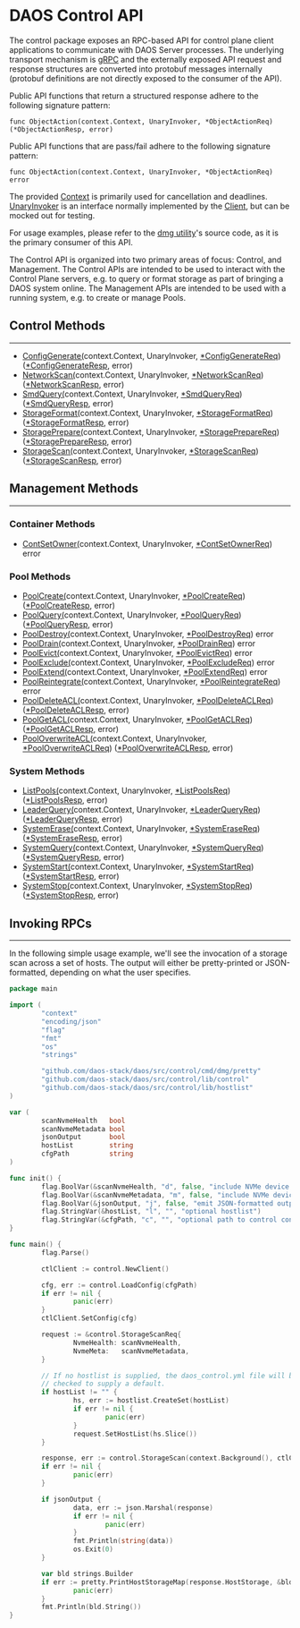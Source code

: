 # DAOS Control API

The control package exposes an RPC-based API for control plane client
applications to communicate with DAOS Server processes.
The underlying transport mechanism is [gRPC](https://grpc.io/docs/languages/go/) and the externally exposed API
request and response structures are converted into protobuf messages internally
(protobuf definitions are not directly exposed to the consumer of the API).

Public API functions that return a structured response adhere to the following signature pattern:
  
  `func ObjectAction(context.Context, UnaryInvoker, *ObjectActionReq) (*ObjectActionResp, error)`

Public API functions that are pass/fail adhere to the following signature pattern:

  `func ObjectAction(context.Context, UnaryInvoker, *ObjectActionReq) error`

The provided [Context](https://golang.org/pkg/context/) is primarily used for cancellation and deadlines. [UnaryInvoker](https://pkg.go.dev/github.com/daos-stack/daos/src/control/lib/control#UnaryInvoker) is an interface normally implemented by the [Client](https://pkg.go.dev/github.com/daos-stack/daos/src/control/lib/control#Client), but can be mocked out for testing.

For usage examples, please refer to the [dmg utility](https://pkg.go.dev/github.com/daos-stack/daos/src/control/cmd/dmg)'s source code, as it is the primary consumer of this API.

The Control API is organized into two primary areas of focus: Control, and Management. The Control APIs are intended to be used to interact with the Control Plane servers, e.g. to query or format storage as part of bringing a DAOS system online. The Management APIs are intended to be used with a running system, e.g. to create or manage Pools.

## Control Methods
---
  - [ConfigGenerate(](https://pkg.go.dev/github.com/daos-stack/daos/src/control/lib/control#ConfigGenerate)context.Context, UnaryInvoker, [*ConfigGenerateReq](https://pkg.go.dev/github.com/daos-stack/daos/src/control/lib/control#ConfigGenerateReq)) ([*ConfigGenerateResp](https://pkg.go.dev/github.com/daos-stack/daos/src/control/lib/control#ConfigGenerateResp), error)
  - [NetworkScan(](https://pkg.go.dev/github.com/daos-stack/daos/src/control/lib/control#NetworkScan)context.Context, UnaryInvoker, [*NetworkScanReq](https://pkg.go.dev/github.com/daos-stack/daos/src/control/lib/control#NetworkScanReq)) ([*NetworkScanResp](https://pkg.go.dev/github.com/daos-stack/daos/src/control/lib/control#NetworkScanResp), error)
  - [SmdQuery(](https://pkg.go.dev/github.com/daos-stack/daos/src/control/lib/control#SmdQuery)context.Context, UnaryInvoker, [*SmdQueryReq](https://pkg.go.dev/github.com/daos-stack/daos/src/control/lib/control#SmdQueryReq)) ([*SmdQueryResp](https://pkg.go.dev/github.com/daos-stack/daos/src/control/lib/control#SmdQueryResp), error)
  - [StorageFormat(](https://pkg.go.dev/github.com/daos-stack/daos/src/control/lib/control#StorageFormat)context.Context, UnaryInvoker, [*StorageFormatReq](https://pkg.go.dev/github.com/daos-stack/daos/src/control/lib/control#StorageFormatReq)) ([*StorageFormatResp](https://pkg.go.dev/github.com/daos-stack/daos/src/control/lib/control#StorageFormatResp), error)
  - [StoragePrepare(](https://pkg.go.dev/github.com/daos-stack/daos/src/control/lib/control#StoragePrepare)context.Context, UnaryInvoker, [*StoragePrepareReq](https://pkg.go.dev/github.com/daos-stack/daos/src/control/lib/control#StoragePrepareReq)) ([*StoragePrepareResp](https://pkg.go.dev/github.com/daos-stack/daos/src/control/lib/control#StoragePrepareResp), error)
  - [StorageScan(](https://pkg.go.dev/github.com/daos-stack/daos/src/control/lib/control#StorageScan)context.Context, UnaryInvoker, [*StorageScanReq](https://pkg.go.dev/github.com/daos-stack/daos/src/control/lib/control#StorageScanReq)) ([*StorageScanResp](https://pkg.go.dev/github.com/daos-stack/daos/src/control/lib/control#StorageScanResp), error)

## Management Methods
---
### Container Methods
  - [ContSetOwner(](https://pkg.go.dev/github.com/daos-stack/daos/src/control/lib/control#ContSetOwner)context.Context, UnaryInvoker, [*ContSetOwnerReq](https://pkg.go.dev/github.com/daos-stack/daos/src/control/lib/control#ContSetOwnerReq)) error

### Pool Methods
  - [PoolCreate(](https://pkg.go.dev/github.com/daos-stack/daos/src/control/lib/control#PoolCreate)context.Context, UnaryInvoker, [*PoolCreateReq](https://pkg.go.dev/github.com/daos-stack/daos/src/control/lib/control#PoolCreateReq)) ([*PoolCreateResp](https://pkg.go.dev/github.com/daos-stack/daos/src/control/lib/control#PoolCreateResp), error)
  - [PoolQuery(](https://pkg.go.dev/github.com/daos-stack/daos/src/control/lib/control#PoolQuery)context.Context, UnaryInvoker, [*PoolQueryReq](https://pkg.go.dev/github.com/daos-stack/daos/src/control/lib/control#PoolQueryReq)) ([*PoolQueryResp](https://pkg.go.dev/github.com/daos-stack/daos/src/control/lib/control#PoolQueryResp), error)
  - [PoolDestroy(](https://pkg.go.dev/github.com/daos-stack/daos/src/control/lib/control#PoolDestroy)context.Context, UnaryInvoker, [*PoolDestroyReq](https://pkg.go.dev/github.com/daos-stack/daos/src/control/lib/control#PoolDestroyReq)) error
  - [PoolDrain(](https://pkg.go.dev/github.com/daos-stack/daos/src/control/lib/control#PoolDrain)context.Context, UnaryInvoker, [*PoolDrainReq](https://pkg.go.dev/github.com/daos-stack/daos/src/control/lib/control#PoolDrainReq)) error
  - [PoolEvict(](https://pkg.go.dev/github.com/daos-stack/daos/src/control/lib/control#PoolEvict)context.Context, UnaryInvoker, [*PoolEvictReq](https://pkg.go.dev/github.com/daos-stack/daos/src/control/lib/control#PoolEvictReq)) error
  - [PoolExclude(](https://pkg.go.dev/github.com/daos-stack/daos/src/control/lib/control#PoolExclude)context.Context, UnaryInvoker, [*PoolExcludeReq](https://pkg.go.dev/github.com/daos-stack/daos/src/control/lib/control#PoolExcludeReq)) error
  - [PoolExtend(](https://pkg.go.dev/github.com/daos-stack/daos/src/control/lib/control#PoolExtend)context.Context, UnaryInvoker, [*PoolExtendReq](https://pkg.go.dev/github.com/daos-stack/daos/src/control/lib/control#PoolExtendReq)) error
  - [PoolReintegrate(](https://pkg.go.dev/github.com/daos-stack/daos/src/control/lib/control#PoolReintegrate)context.Context, UnaryInvoker, [*PoolReintegrateReq](https://pkg.go.dev/github.com/daos-stack/daos/src/control/lib/control#PoolReintegrateReq)) error
  - [PoolDeleteACL(](https://pkg.go.dev/github.com/daos-stack/daos/src/control/lib/control#PoolDeleteACL)context.Context, UnaryInvoker, [*PoolDeleteACLReq](https://pkg.go.dev/github.com/daos-stack/daos/src/control/lib/control#PoolDeleteACLReq)) ([*PoolDeleteACLResp](https://pkg.go.dev/github.com/daos-stack/daos/src/control/lib/control#PoolDeleteACLResp), error)
  - [PoolGetACL(](https://pkg.go.dev/github.com/daos-stack/daos/src/control/lib/control#PoolGetACL)context.Context, UnaryInvoker, [*PoolGetACLReq](https://pkg.go.dev/github.com/daos-stack/daos/src/control/lib/control#PoolGetACLReq)) ([*PoolGetACLResp](https://pkg.go.dev/github.com/daos-stack/daos/src/control/lib/control#PoolGetACLResp), error)
  - [PoolOverwriteACL(](https://pkg.go.dev/github.com/daos-stack/daos/src/control/lib/control#PoolOverwriteACL)context.Context, UnaryInvoker, [*PoolOverwriteACLReq](https://pkg.go.dev/github.com/daos-stack/daos/src/control/lib/control#PoolOverwriteACLReq)) ([*PoolOverwriteACLResp](https://pkg.go.dev/github.com/daos-stack/daos/src/control/lib/control#PoolOverwriteACLResp), error)

### System Methods
  - [ListPools(](https://pkg.go.dev/github.com/daos-stack/daos/src/control/lib/control#ListPools)context.Context, UnaryInvoker, [*ListPoolsReq](https://pkg.go.dev/github.com/daos-stack/daos/src/control/lib/control#ListPoolsReq)) ([*ListPoolsResp](https://pkg.go.dev/github.com/daos-stack/daos/src/control/lib/control#ListPoolsResp), error)
  - [LeaderQuery(](https://pkg.go.dev/github.com/daos-stack/daos/src/control/lib/control#LeaderQuery)context.Context, UnaryInvoker, [*LeaderQueryReq](https://pkg.go.dev/github.com/daos-stack/daos/src/control/lib/control#LeaderQueryReq)) ([*LeaderQueryResp](https://pkg.go.dev/github.com/daos-stack/daos/src/control/lib/control#LeaderQueryResp), error)
  - [SystemErase(](https://pkg.go.dev/github.com/daos-stack/daos/src/control/lib/control#SystemErase)context.Context, UnaryInvoker, [*SystemEraseReq](https://pkg.go.dev/github.com/daos-stack/daos/src/control/lib/control#SystemEraseReq)) ([*SystemEraseResp](https://pkg.go.dev/github.com/daos-stack/daos/src/control/lib/control#SystemEraseResp), error)
  - [SystemQuery(](https://pkg.go.dev/github.com/daos-stack/daos/src/control/lib/control#SystemQuery)context.Context, UnaryInvoker, [*SystemQueryReq](https://pkg.go.dev/github.com/daos-stack/daos/src/control/lib/control#SystemQueryReq)) ([*SystemQueryResp](https://pkg.go.dev/github.com/daos-stack/daos/src/control/lib/control#SystemQueryResp), error)
  - [SystemStart(](https://pkg.go.dev/github.com/daos-stack/daos/src/control/lib/control#SystemStart)context.Context, UnaryInvoker, [*SystemStartReq](https://pkg.go.dev/github.com/daos-stack/daos/src/control/lib/control#SystemStartReq)) ([*SystemStartResp](https://pkg.go.dev/github.com/daos-stack/daos/src/control/lib/control#SystemStartResp), error)
  - [SystemStop(](https://pkg.go.dev/github.com/daos-stack/daos/src/control/lib/control#SystemStop)context.Context, UnaryInvoker, [*SystemStopReq](https://pkg.go.dev/github.com/daos-stack/daos/src/control/lib/control#SystemStopReq)) ([*SystemStopResp](https://pkg.go.dev/github.com/daos-stack/daos/src/control/lib/control#SystemStopResp), error)

## Invoking RPCs
---
In the following simple usage example, we'll see the invocation of a storage scan across a set of hosts. The output will either be pretty-printed or JSON-formatted, depending on what the user specifies.

```go
package main

import (
        "context"
        "encoding/json"
        "flag"
        "fmt"
        "os"
        "strings"

        "github.com/daos-stack/daos/src/control/cmd/dmg/pretty"
        "github.com/daos-stack/daos/src/control/lib/control"
        "github.com/daos-stack/daos/src/control/lib/hostlist"
)

var (
        scanNvmeHealth   bool
        scanNvmeMetadata bool
        jsonOutput       bool
        hostList         string
        cfgPath          string
)

func init() {
        flag.BoolVar(&scanNvmeHealth, "d", false, "include NVMe device health")
        flag.BoolVar(&scanNvmeMetadata, "m", false, "include NVMe device metadata")
        flag.BoolVar(&jsonOutput, "j", false, "emit JSON-formatted output")
        flag.StringVar(&hostList, "l", "", "optional hostlist")
        flag.StringVar(&cfgPath, "c", "", "optional path to control config")
}

func main() {
        flag.Parse()

        ctlClient := control.NewClient()

        cfg, err := control.LoadConfig(cfgPath)
        if err != nil {
                panic(err)
        }
        ctlClient.SetConfig(cfg)

        request := &control.StorageScanReq{
                NvmeHealth: scanNvmeHealth,
                NvmeMeta:   scanNvmeMetadata,
        }

        // If no hostlist is supplied, the daos_control.yml file will be
        // checked to supply a default.
        if hostList != "" {
                hs, err := hostlist.CreateSet(hostList)
                if err != nil {
                        panic(err)
                }
                request.SetHostList(hs.Slice())
        }

        response, err := control.StorageScan(context.Background(), ctlClient, request)
        if err != nil {
                panic(err)
        }

        if jsonOutput {
                data, err := json.Marshal(response)
                if err != nil {
                        panic(err)
                }
                fmt.Println(string(data))
                os.Exit(0)
        }

        var bld strings.Builder
        if err := pretty.PrintHostStorageMap(response.HostStorage, &bld); err != nil {
                panic(err)
        }
        fmt.Println(bld.String())
}
```